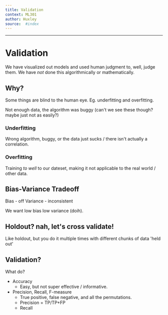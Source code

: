 ```yaml
---
title: Validation 
context: ML301
author: Huxley
source:  #index
---
```


---


# Validation

We have visualized out models and used human judgment to, well, judge them. We have *not* done this algorithmically or mathematically. 


## Why?

Some things are blind to the human eye. Eg. underfitting and overfitting. 

Not enough data, the algorithm was buggy (can't we see these though? maybe just not as easily?)

### Underfitting

Wrong algorithm, buggy, or the data just sucks / there isn't actually a correlation. 


### Overfitting

Training *to well* to our dateset, making it not applicable to the real world / other data. 



## Bias-Variance Tradeoff

Bias - off
Variance - inconsistent

We want low bias low variance (doih).


## Holdout? nah, let's cross validate! 

Like holdout, but you do it multiple times with different chunks of data 'held out' 

## Validation? 

What do? 
- Accuracy
	- Easy, but not super effective / informative. 
- Precision, Recall, F-measure
	- True positive, false negative, and all the permutations. 
	- Precision = TP/TP+FP
	- Recall 




















